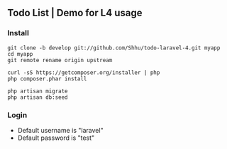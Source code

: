 ## Todo List | Demo for L4 usage

### Install
```console
git clone -b develop git://github.com/Shhu/todo-laravel-4.git myapp
cd myapp
git remote rename origin upstream

curl -sS https://getcomposer.org/installer | php
php composer.phar install

php artisan migrate
php artisan db:seed
```
### Login
* Default username is "laravel"
* Default password is "test"

